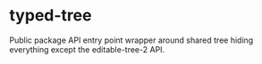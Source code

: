 # typed-tree

Public package API entry point wrapper around shared tree hiding everything except the editable-tree-2 API.
